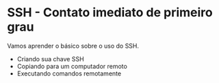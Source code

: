 # SSH - Contato imediato de primeiro grau

Vamos aprender o básico sobre o uso do SSH.

- Criando sua chave SSH
- Copiando para um computador remoto
- Executando comandos remotamente
